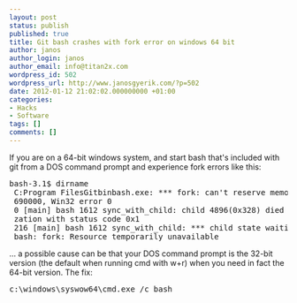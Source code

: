 ```yaml
---
layout: post
status: publish
published: true
title: Git bash crashes with fork error on windows 64 bit
author: janos
author_login: janos
author_email: info@titan2x.com
wordpress_id: 502
wordpress_url: http://www.janosgyerik.com/?p=502
date: 2012-01-12 21:02:02.000000000 +01:00
categories:
- Hacks
- Software
tags: []
comments: []
---
```

If you are on a 64-bit windows system, and start bash that's included with git from a DOS command prompt and experience fork errors like this:
<pre>bash-3.1$ dirname
 C:Program FilesGitbinbash.exe: *** fork: can't reserve memory for stack 0x490000 - 0x
 690000, Win32 error 0
 0 [main] bash 1612 sync_with_child: child 4896(0x328) died before initiali
 zation with status code 0x1
 216 [main] bash 1612 sync_with_child: *** child state waiting for longjmp
 bash: fork: Resource temporarily unavailable</pre>
... a possible cause can be that your DOS command prompt is the 32-bit version (the default when running cmd with w+r) when you need in fact the 64-bit version. The fix:
<pre>c:\windows\syswow64\cmd.exe /c bash</pre>
